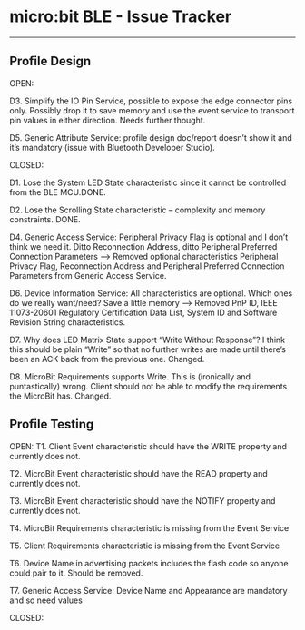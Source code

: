 # micro:bit BLE - Issue Tracker
----------

Profile Design
--------------

OPEN:

D3. Simplify the IO Pin Service, possible to expose the edge connector pins only. Possibly drop it to save memory and use the event service to transport pin values in either direction. Needs further thought.

D5. Generic Attribute Service: profile design doc/report doesn’t show it and it’s mandatory (issue with Bluetooth Developer Studio). 


CLOSED:

D1. Lose the System LED State characteristic since it cannot be controlled from the BLE MCU.DONE.

D2. Lose the Scrolling State characteristic – complexity and memory constraints. DONE.

D4. Generic Access Service: Peripheral Privacy Flag is optional and I don’t think we need it. Ditto Reconnection Address, ditto Peripheral Preferred Connection Parameters --> Removed optional characteristics Peripheral Privacy Flag, Reconnection Address and Peripheral Preferred Connection Parameters from Generic Access Service.

D6. Device Information Service: All characteristics are optional. Which ones do we really want/need? Save a little memory --> Removed PnP ID, IEEE 11073-20601 Regulatory Certification Data List, System ID and Software Revision String characteristics.

D7. Why does LED Matrix State support “Write Without Response”? I think this should be plain “Write” so that no further writes are made until there’s been an ACK back from the previous one. Changed.

D8. MicroBit Requirements supports Write. This is (ironically and puntastically) wrong. Client should not be able to modify the requirements the MicroBit has. Changed.


Profile Testing
---------------

OPEN:
T1. Client Event characteristic should have the WRITE property and currently does not.

T2. MicroBit Event characteristic should have the READ property and currently does not.

T3. MicroBit Event characteristic should have the NOTIFY property and currently does not.

T4. MicroBit Requirements characteristic is missing from the Event Service

T5. Client Requirements characteristic is missing from the Event Service

T6. Device Name in advertising packets includes the flash code so anyone could pair to it. Should be removed.

T7. Generic Access Service: Device Name and Appearance are mandatory and so need values

CLOSED:
